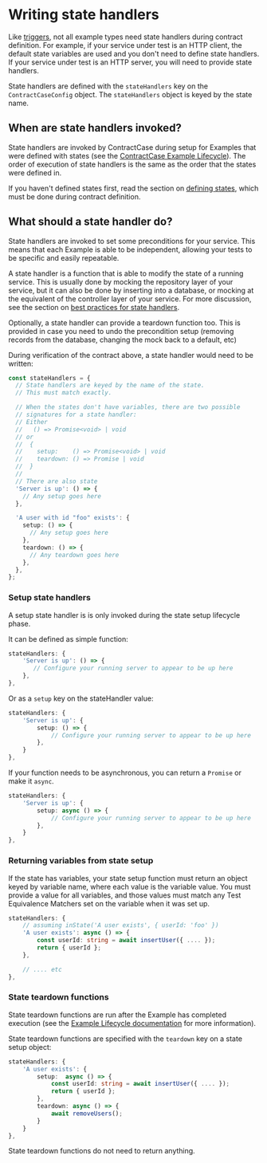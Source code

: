 # Writing state handlers

Like [triggers](./triggers), not all example types need state handlers during
contract definition. For example, if your service under test is an HTTP client, the
default state variables are used and you don't need to define state handlers. If
your service under test is an HTTP server, you will need to provide state handlers.

State handlers are defined with the `stateHandlers` key on the `ContractCaseConfig` object. The `stateHandlers` object is keyed by the state name.

## When are state handlers invoked?

State handlers are invoked by ContractCase during setup for Examples that were defined
with states (see the [ContractCase Example Lifecycle](/docs/defining-contracts/lifecycle)).
The order of execution of state handlers is the same as the order that the states
were defined in.

If you haven't defined states first, read the section on [defining
states](/docs/defining-contracts/state-definitions), which must be done during contract definition.

## What should a state handler do?

State handlers are invoked to set some preconditions for your service. This
means that each Example is able to be independent, allowing your tests to be
specific and easily repeatable.

A state handler is a function that is able to modify the state of a
running service. This is usually done by mocking the repository layer of your
service, but it can also be done by inserting into a database, or mocking at the
equivalent of the controller layer of your service. For more discussion, see the
section on [best practices for state handlers](/docs/best-practices/where-to-mock).

Optionally, a state handler can provide a teardown function too. This is
provided in case you need to undo the precondition setup (removing records from
the database, changing the mock back to a default, etc)

During verification of the contract above, a state handler would need to be written:

```ts
const stateHandlers = {
  // State handlers are keyed by the name of the state.
  // This must match exactly.

  // When the states don't have variables, there are two possible
  // signatures for a state handler:
  // Either
  //   () => Promise<void> | void
  // or
  //  {
  //    setup:    () => Promise<void> | void
  //    teardown: () => Promise | void
  //  }
  //
  // There are also state
  'Server is up': () => {
    // Any setup goes here
  },

  'A user with id "foo" exists': {
    setup: () => {
      // Any setup goes here
    },
    teardown: () => {
      // Any teardown goes here
    },
  },
};
```

### Setup state handlers

A setup state handler is is only invoked during the state setup lifecycle phase.

It can be defined as simple function:

```ts
stateHandlers: {
    'Server is up': () => {
       // Configure your running server to appear to be up here
    },
},
```

Or as a `setup` key on the stateHandler value:

```ts
stateHandlers: {
    'Server is up': {
        setup: () => {
            // Configure your running server to appear to be up here
        },
    }
},
```

If your function needs to be asynchronous, you can return a `Promise` or make it `async`.

```ts
stateHandlers: {
    'Server is up': {
        setup: async () => {
            // Configure your running server to appear to be up here
        },
    }
},
```

### Returning variables from state setup

If the state has variables, your state setup function must return an object keyed by variable name,
where each value is the variable value. You must provide a value for all
variables, and those values must match any Test Equivalence Matchers set on the
variable when it was set up.

```ts
stateHandlers: {
    // assuming inState('A user exists', { userId: 'foo' })
    'A user exists': async () => {
        const userId: string = await insertUser({ .... });
        return { userId };
    },

    // .... etc
},
```

### State teardown functions

State teardown functions are run after the Example has completed execution (see
the [Example Lifecycle documentation](/docs/defining-contracts/lifecycle) for
more information).

State teardown functions are specified with the `teardown` key on a state setup object:

```ts
stateHandlers: {
    'A user exists': {
        setup:  async () => {
            const userId: string = await insertUser({ .... });
            return { userId };
        },
        teardown: async () => {
            await removeUsers();
        }
    }
},
```

State teardown functions do not need to return anything.

